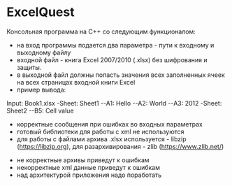 # ExcelQuest

Консольная программа на C++ со следующим функционалом:
+ на вход программы подается два параметра - пути к входному и выходному файлу
+ входной файл - книга Excel 2007/2010 (.xlsx) без шифрования и защиты.
+ в выходной файл должны попасть значения всех заполненных ячеек на всех страницах входной книги Excel
+ пример вывода:

Input: Book1.xlsx
-Sheet: Sheet1
--A1: Hello
--A2: World
--A3: 2012
-Sheet: Sheet2
--B5: Cell value

+ корректные сообщения при ошибках во входных параметрах
+ готовый библиотеки для работы с xml не используются
+ для работы с файлами архива .xlsx используется - libzip (https://libzip.org), для разархивирования - zlib (https://www.zlib.net/)
- не корректные архивы приведут к ошибкам
- некорректные xml данные приведут к ошибкам
- над архитектурой приложения надо поработать



